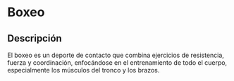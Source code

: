 # Boxeo

## Descripción
El boxeo es un deporte de contacto que combina ejercicios de resistencia, fuerza y coordinación, enfocándose en el entrenamiento de todo el cuerpo, especialmente los músculos del tronco y los brazos.
